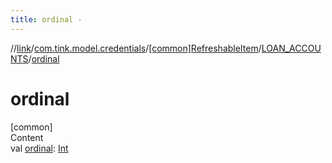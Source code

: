 ```yaml
---
title: ordinal -
---
```

//[link](../../../index.md)/[com.tink.model.credentials](../../index.md)/[[common]RefreshableItem](../index.md)/[LOAN_ACCOUNTS](index.md)/[ordinal](ordinal.md)



# ordinal  
[common]  
Content  
val [ordinal](ordinal.md): [Int](https://kotlinlang.org/api/latest/jvm/stdlib/kotlin/-int/index.html)  




